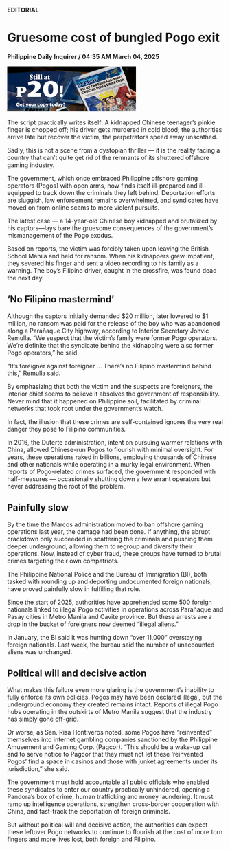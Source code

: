 **EDITORIAL**

# Gruesome cost of bungled Pogo exit

****Philippine Daily Inquirer / 04:35 AM March 04, 2025****

![Image](https://raw.githubusercontent.com/github-jl14/scrapy_api/refs/heads/main/images/editorial03042025.png)

The script practically writes itself: A kidnapped Chinese teenager’s pinkie finger is chopped off; his driver gets murdered in cold blood; the authorities arrive late but recover the victim; the perpetrators speed away unscathed.

Sadly, this is not a scene from a dystopian thriller — it is the reality facing a country that can’t quite get rid of the remnants of its shuttered offshore gaming industry.

The government, which once embraced Philippine offshore gaming operators (Pogos) with open arms, now finds itself ill-prepared and ill-equipped to track down the criminals they left behind. Deportation efforts are sluggish, law enforcement remains overwhelmed, and syndicates have moved on from online scams to more violent pursuits.

The latest case — a 14-year-old Chinese boy kidnapped and brutalized by his captors—lays bare the gruesome consequences of the government’s mismanagement of the Pogo exodus.

Based on reports, the victim was forcibly taken upon leaving the British School Manila and held for ransom. When his kidnappers grew impatient, they severed his finger and sent a video recording to his family as a warning. The boy’s Filipino driver, caught in the crossfire, was found dead the next day.

## ‘No Filipino mastermind’

Although the captors initially demanded $20 million, later lowered to $1 million, no ransom was paid for the release of the boy who was abandoned along a Parañaque City highway, according to Interior Secretary Jonvic Remulla. “We suspect that the victim’s family were former Pogo operators. We’re definite that the syndicate behind the kidnapping were also former Pogo operators,” he said.

“It’s foreigner against foreigner … There’s no Filipino mastermind behind this,” Remulla said.

By emphasizing that both the victim and the suspects are foreigners, the interior chief seems to believe it absolves the government of responsibility. Never mind that it happened on Philippine soil, facilitated by criminal networks that took root under the government’s watch.

In fact, the illusion that these crimes are self-contained ignores the very real danger they pose to Filipino communities.

In 2016, the Duterte administration, intent on pursuing warmer relations with China, allowed Chinese-run Pogos to flourish with minimal oversight. For years, these operations raked in billions, employing thousands of Chinese and other nationals while operating in a murky legal environment. When reports of Pogo-related crimes surfaced, the government responded with half-measures — occasionally shutting down a few errant operators but never addressing the root of the problem.

## Painfully slow

By the time the Marcos administration moved to ban offshore gaming operations last year, the damage had been done. If anything, the abrupt crackdown only succeeded in scattering the criminals and pushing them deeper underground, allowing them to regroup and diversify their operations. Now, instead of cyber fraud, these groups have turned to brutal crimes targeting their own compatriots.

The Philippine National Police and the Bureau of Immigration (BI), both tasked with rounding up and deporting undocumented foreign nationals, have proved painfully slow in fulfilling that role.

Since the start of 2025, authorities have apprehended some 500 foreign nationals linked to illegal Pogo activities in operations across Parañaque and Pasay cities in Metro Manila and Cavite province. But these arrests are a drop in the bucket of foreigners now deemed “illegal aliens.”

In January, the BI said it was hunting down “over 11,000” overstaying foreign nationals. Last week, the bureau said the number of unaccounted aliens was unchanged.

## Political will and decisive action

What makes this failure even more glaring is the government’s inability to fully enforce its own policies. Pogos may have been declared illegal, but the underground economy they created remains intact. Reports of illegal Pogo hubs operating in the outskirts of Metro Manila suggest that the industry has simply gone off-grid.

Or worse, as Sen. Risa Hontiveros noted, some Pogos have “reinvented” themselves into internet gambling companies sanctioned by the Philippine Amusement and Gaming Corp. (Pagcor). “This should be a wake-up call and to serve notice to Pagcor that they must not let these ‘reinvented Pogos’ find a space in casinos and those with junket agreements under its jurisdiction,” she said.

The government must hold accountable all public officials who enabled these syndicates to enter our country practically unhindered, opening a Pandora’s box of crime, human trafficking and money laundering. It must ramp up intelligence operations, strengthen cross-border cooperation with China, and fast-track the deportation of foreign criminals.

But without political will and decisive action, the authorities can expect these leftover Pogo networks to continue to flourish at the cost of more torn fingers and more lives lost, both foreign and Filipino.